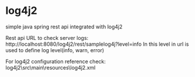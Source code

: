 # log4j2
simple java spring rest api integrated with log4j2

Rest api URL to check server logs: http://localhost:8080/log4j2/rest/samplelog4j?level=info
In this level in url is used to define log level(info, warn, error)

For log4j2 configuration reference check: log4j2\src\main\resources\log4j2.xml 
